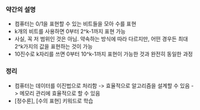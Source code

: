 ### 약간의 설명
- 컴퓨터는 0/1을 표현할 수 있는 비트들을 모아 수를 표현
- k개의 비트를 사용하면 0부터 2^k-1까지 표현 가능
- 사실, 꼭 저 범위인 것은 아님. 약속하는 방식에 따라 다르지만, 어떤 경우든 최대 2^k가지의 값을 표현하는 것이 가능
- 10진수로 k자리를 쓰면 0부터 10^k-1까지 표현이 가능한 것과 완전히 동일한 과정

### 정리
- 컴퓨터는 데이터를 이진법으로 처리함
    -> 효율적으로 알고리즘을 설계할 수 있음
    -> 메모리 관리에 효율적으로 할 수 있음
- [정수론], [수의 표현] 키워드로 학습
